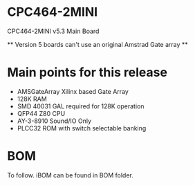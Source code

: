 # CPC464-2MINI

CPC464-2MINI v5.3 Main Board

** Version 5 boards can't use an original Amstrad Gate array **

# Main points for this release

* AMSGateArray Xilinx based Gate Array
* 128K RAM
* SMD 40031 GAL required for 128K operation
* QFP44 Z80 CPU
* AY-3-8910 Sound/IO Only
* PLCC32 ROM with switch selectable banking

# BOM

To follow. iBOM can be found in BOM folder.
